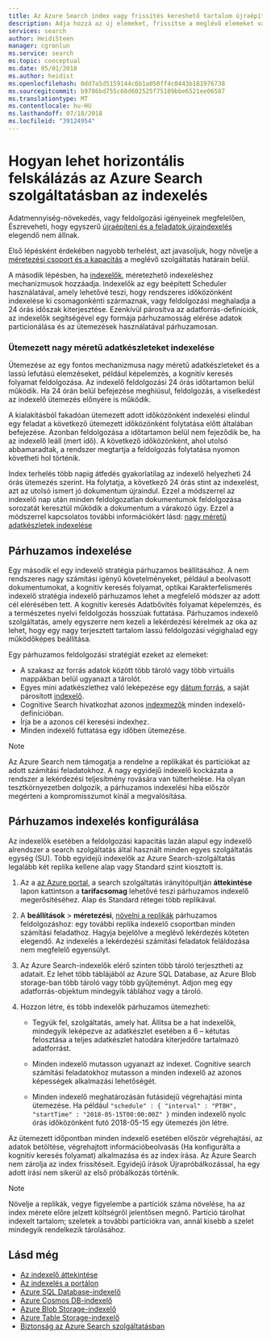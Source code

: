 ```yaml
---
title: Az Azure Search index vagy frissítés kereshető tartalom újraépítése |} A Microsoft Docs
description: Adja hozzá az új elemeket, frissítse a meglévő elemeket vagy dokumentumok vagy elavult dokumentumok Újraépítés teljes vagy részleges növekményes indexelő frissítése az Azure Search-index törlése.
services: search
author: HeidiSteen
manager: cgronlun
ms.service: search
ms.topic: conceptual
ms.date: 05/01/2018
ms.author: heidist
ms.openlocfilehash: 0dd7a5d5159144c6b1a050ff4c0443b181976738
ms.sourcegitcommit: b9786bd755c68d602525f75109bbe6521ee06587
ms.translationtype: MT
ms.contentlocale: hu-HU
ms.lasthandoff: 07/18/2018
ms.locfileid: "39124954"
---
```

# <a name="how-to-scale-out-indexing-in-azure-search"></a>Hogyan lehet horizontális felskálázás az Azure Search szolgáltatásban az indexelés

Adatmennyiség-növekedés, vagy feldolgozási igényeinek megfelelően, Észreveheti, hogy egyszerű [újraépíteni és a feladatok újraindexelés](search-howto-reindex.md) elegendő nem állnak. 

Első lépésként érdekében nagyobb terhelést, azt javasoljuk, hogy növelje a [méretezési csoport és a kapacitás](search-capacity-planning.md) a meglévő szolgáltatás határain belül. 

A második lépésben, ha [indexelők](search-indexer-overview.md), méretezhető indexeléshez mechanizmusok hozzáadja. Indexelők az egy beépített Scheduler használatával, amely lehetővé teszi, hogy rendszeres időközönként indexelése ki csomagonkénti származnak, vagy feldolgozási meghaladja a 24 órás időszak kiterjesztése. Ezenkívül párosítva az adatforrás-definíciók, az indexelők segítségével egy formája párhuzamosság elérése adatok particionálása és az ütemezések használatával párhuzamosan.

### <a name="scheduled-indexing-for-large-data-sets"></a>Ütemezett nagy méretű adatkészleteket indexelése

Ütemezése az egy fontos mechanizmusa nagy méretű adatkészleteket és a lassú lefutású elemzéseket, például képelemzés, a kognitív keresés folyamat feldolgozása. Az indexelő feldolgozási 24 órás időtartamon belül működik. Ha 24 órán belül befejezése meghiúsul, feldolgozás, a viselkedést az indexelő ütemezés előnyére is működik. 

A kialakításból fakadóan ütemezett adott időközönként indexelési elindul egy feladat a következő ütemezett időközönként folytatása előtt általában befejezése. Azonban feldolgozása a időtartamon belül nem fejeződik be, ha az indexelő leáll (mert idő). A következő időközönként, ahol utolsó abbamaradtak, a rendszer megtartja a feldolgozás folytatása nyomon követheti hol történik. 

Index terhelés több napig átfedés gyakorlatilag az indexelő helyezheti 24 órás ütemezés szerint. Ha folytatja, a következő 24 órás stint az indexelést, azt az utolsó ismert jó dokumentum újraindul. Ezzel a módszerrel az indexelő nap után minden feldolgozatlan dokumentumok feldolgozása sorozatát keresztül működik a dokumentum a várakozó úgy. Ezzel a módszerrel kapcsolatos további információkért lásd: [nagy méretű adatkészletek indexelése](search-howto-indexing-azure-blob-storage.md#indexing-large-datasets)

<a name="parallel-indexing"></a>

## <a name="parallel-indexing"></a>Párhuzamos indexelése

Egy második el egy indexelő stratégia párhuzamos beállításához. A nem rendszeres nagy számítási igényű követelményeket, például a beolvasott dokumentumokat, a kognitív keresés folyamat, optikai Karakterfelismerés indexelő stratégia indexelő párhuzamos lehet a megfelelő módszer az adott cél elérésében tett. A kognitív keresés Adatbővítés folyamat képelemzés, és a természetes nyelvi feldolgozás hosszúak futtatása. Párhuzamos indexelő szolgáltatás, amely egyszerre nem kezeli a lekérdezési kérelmek az oka az lehet, hogy egy nagy terjesztett tartalom lassú feldolgozási végighalad egy működőképes beállítása. 

Egy párhuzamos feldolgozási stratégiát ezeket az elemeket:

+ A szakasz az forrás adatok között több tároló vagy több virtuális mappákban belül ugyanazt a tárolót. 
+ Egyes mini adatkészlethez való leképezése egy [dátum forrás](https://docs.microsoft.com/rest/api/searchservice/create-data-source), a saját párosított [indexelő](https://docs.microsoft.com/rest/api/searchservice/create-indexer).
+ Cognitive Search hivatkozhat azonos [indexmezők](https://docs.microsoft.com/rest/api/searchservice/create-skillset) minden indexelő-definícióban.
+ Írja be a azonos cél keresési indexhez. 
+ Minden indexelő futtatása egy időben ütemezése.

> [!Note]
> Az Azure Search nem támogatja a rendelne a replikákat és partíciókat az adott számítási feladatokhoz. A nagy egyidejű indexelő kockázata a rendszer a lekérdezési teljesítmény rovására van túlterhelése. Ha olyan tesztkörnyezetben dolgozik, a párhuzamos indexelési hiba először megérteni a kompromisszumot kínál a megvalósítása.

## <a name="configure-parallel-indexing"></a>Párhuzamos indexelés konfigurálása

Az indexelők esetében a feldolgozási kapacitás lazán alapul egy indexelő alrendszer a search szolgáltatás által használt minden egyes szolgáltatás egység (SU). Több egyidejű indexelők az Azure Search-szolgáltatás legalább két replika kellene alap vagy Standard szint kiosztott is. 

1. Az a [az Azure portal](https://portal.azure.com), a search szolgáltatás irányítópultján **áttekintése** lapon kattintson a **tarifacsomag** lehetővé teszi párhuzamos indexelő megerősítéséhez. Alap és Standard rétegei több replikával.

2. A **beállítások** > **méretezési**, [növelni a replikák](search-capacity-planning.md) párhuzamos feldolgozáshoz: egy további replika indexelő csoportban minden számítási feladathoz. Hagyja bejelölve a meglévő lekérdezés köteten elegendő. Az indexelés a lekérdezési számítási feladatok feláldozása nem megfelelő egyensúlyt.

3. Az Azure Search-indexelők elérő szinten több tároló terjesztheti az adatait. Ez lehet több táblájából az Azure SQL Database, az Azure Blob storage-ban több tároló vagy több gyűjteményt. Adjon meg egy adatforrás-objektum mindegyik táblához vagy a tároló.

4. Hozzon létre, és több indexelők párhuzamos ütemezheti:

   + Tegyük fel, szolgáltatás, amely hat. Állítsa be a hat indexelők, mindegyik leképezve az adatkészlet esetében a 6 – kétutas felosztása a teljes adatkészlet hatodára kiterjedőre tartalmazó adatforrást. 

   + Minden indexelő mutasson ugyanazt az indexet. Cognitive search számítási feladatokhoz mutasson a minden indexelő az azonos képességek alkalmazási lehetőségét.

   + Minden indexelő meghatározásán futásidejű végrehajtási minta ütemezése. Ha például `"schedule" : { "interval" : "PT8H", "startTime" : "2018-05-15T00:00:00Z" }` minden indexelő nyolc órás időközönként futó 2018-05-15 egy ütemezés jön létre.

Az ütemezett időpontban minden indexelő esetében először végrehajtási, az adatok betöltése, végrehajtott információbeolvasás (Ha konfigurálta a kognitív keresés folyamat) alkalmazása és az index írása. Az Azure Search nem zárolja az index frissítéseit. Egyidejű írások Újrapróbálkozással, ha egy adott írási nem sikerül az első próbálkozás történik.

> [!Note]
> Növelje a replikák, vegye figyelembe a partíciók száma növelése, ha az index mérete előre jelzett költségről jelentősen megnő. Partíció tárolhat indexelt tartalom; szeletek a további partíciókra van, annál kisebb a szelet mindegyik rendelkezik tárolásához.

## <a name="see-also"></a>Lásd még

+ [Az indexelő áttekintése](search-indexer-overview.md)
+ [Az indexelés a portálon](search-import-data-portal.md)
+ [Azure SQL Database-indexelő](search-howto-connecting-azure-sql-database-to-azure-search-using-indexers.md)
+ [Azure Cosmos DB-indexelő](search-howto-index-cosmosdb.md)
+ [Azure Blob Storage-indexelő](search-howto-indexing-azure-blob-storage.md)
+ [Azure Table Storage-indexelő](search-howto-indexing-azure-tables.md)
+ [Biztonság az Azure Search szolgáltatásban](search-security-overview.md)
